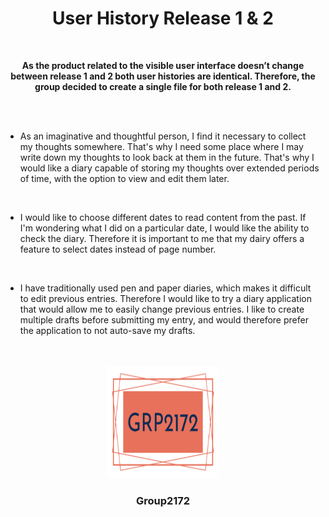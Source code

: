 <div align="center">
    <h1> User History Release 1 & 2</h1>
    </br>
    <p>
        <b>
        As the product related to the visible user interface doesn’t change between release 1 and 2 both user histories are identical. Therefore, the group decided to create a single file for both release 1 and 2.
        </b>
    </p>
</div>

</br>

</br>

-   As an imaginative and thoughtful person, I find it necessary to collect my thoughts somewhere. That's why I need some place where I may write down my thoughts to look back at them in the future. That's why I would like a diary capable of storing my thoughts over extended periods of time, with the option to view and edit them later.

</br>

-   I would like to choose different dates to read content from the past. If I'm wondering what I did on a particular date, I would like the ability to check the diary. Therefore it is important to me that my dairy offers a feature to select dates instead of page number.

</br>

-   I have traditionally used pen and paper diaries, which makes it difficult to edit previous entries. Therefore I would like to try a diary application that would allow me to easily change previous entries. I like to create multiple drafts before submitting my entry, and would therefore prefer the application to not auto-save my drafts.

<br/>

<br/>

<div align="center">
  <img src="../logo/logo.svg" alt="Logo" width="180" height="180">
 <h3 align>Group2172</h3>
</div>
